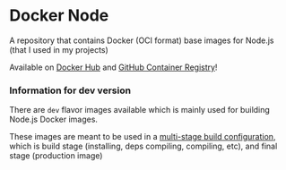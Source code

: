 # Docker Node
A repository that contains Docker (OCI format) base images for Node.js (that I used in my projects)

Available on [Docker Hub](https://hub.docker.com/r/fabio0107/node) and [GitHub Container Registry](https://github.com/Fab1o0107/docker-node/pkgs/container/node)!


### Information for dev version
There are `dev` flavor images available which is mainly used for building Node.js Docker images.

These images are meant to be used in a [multi-stage build configuration](https://docs.docker.com/develop/develop-images/multistage-build/), which is build stage (installing, deps compiling, compiling, etc), and final stage (production image)
